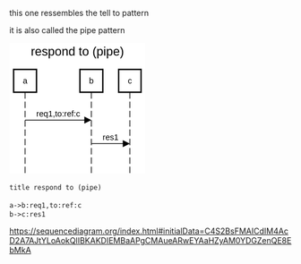 this one ressembles the tell to pattern

it is also called the pipe pattern

![](img.png)

```
title respond to (pipe)

a->b:req1,to:ref:c
b->c:res1

```

https://sequencediagram.org/index.html#initialData=C4S2BsFMAICdIM4AcD2A7AJtYLoAokQlIBKAKDIEMBaAPgCMAueARwEYAaHZyAM0YDGZenQE8EbMkA 
